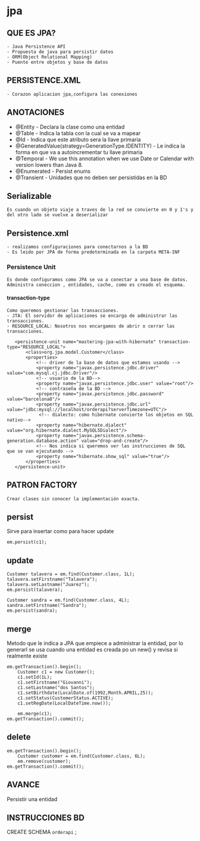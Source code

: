 # jpa
## QUE ES JPA?
    - Java Persistence API
    - Propuesta de java para persistir datos
    - ORM(Object Relational Mapping)
    - Puente entre objetos y base de datos
   
## PERSISTENCE.XML
	- Corazon aplicacion jpa,configura las conexiones

## ANOTACIONES
- @Entity - Declara la clase como una entidad
- @Table 	- Indica la tabla con la cual se va a mapear
- @Id 	- Indica que este atributo sera la llave primaria
- @GeneratedValue(strategy=GenerationType.IDENTITY) - Le indica la forma en que va a autoincrementar tu llave primaria
- @Temporal - We use this annotation  when we use Date or Calendar with version lowers than Java 8.
- @Enumerated - Persist enums
- @Transient - Unidades que no deben ser persistidas en la BD

## Serializable
    Es cuando un objeto viaje a traves de la red se convierte en 0 y 1's y del otro lado se vuelve a deserializar

## Persistence.xml
    - realizamos configuraciones para conectarnos a la BD
    - Es leido por JPA de forma predeterminada en la carpeta META-INF

### Persistence Unit
    Es donde configuramos como JPA se va a conectar a una base de datos.
    Administra coneccion , entidades, cache, como es creado el esquema.

#### transaction-type
    Como queremos gestionar las transacciones.
    - JTA: El servidor de aplicaciones se encarga de administrar las transacciones.
    - RESOURCE_LOCAL: Nosotros nos encargamos de abrir o cerrar las transacciones.
 
 ```
    <persistence-unit name="mastering-jpa-with-hibernate" transaction-type="RESOURCE_LOCAL">
		<class>org.jpa.model.Customer</class>
		<properties>
            <!-- driver de la base de datos que estamos usando -->
			<property name="javax.persistence.jdbc.driver" value="com.mysql.cj.jdbc.Driver"/>
			<!-- usuario de la BD-->
            <property name="javax.persistence.jdbc.user" value="root"/>
			<!-- contraseña de la BD -->
            <property name="javax.persistence.jdbc.password" value="barcelona8"/>
			<property name="javax.persistence.jdbc.url" value="jdbc:mysql://localhost/orderapi?serverTimezone=UTC"/>
             <!-- dialecto: como hibernate convierte los objetos en SQL nativo-->
			<property name="hibernate.dialect" value="org.hibernate.dialect.MySQL5Dialect"/>
			<property name="javax.persistence.schema-generation.database.action" value="drop-and-create"/>
            <!-- Nos indica si queremos ver las instrucciones de SQL que se van ejecutando -->
            <property name="hibernate.show_sql" value="true"/>
		</properties>
	</persistence-unit>

``` 

## PATRON FACTORY
    Crear clases sin conocer la implementación exacta.


## persist
Sirve para insertar como para hacer update

```
em.persist(c1);
```

## update

```
Customer talavera = em.find(Customer.class, 1L);
talavera.setFirstname("Talavera");
talavera.setLastname("Juarez");
em.persist(talavera);

Customer sandra = em.find(Customer.class, 4L);
sandra.setFirstname("Sandra");
em.persist(sandra);
```

## merge
Metodo que le indica a JPA que empiece a administrar la entidad, por lo generarl se usa cuando una entidad es creada po un new() y revisa si realmente existe

```
em.getTransaction().begin();		
    Customer c1 = new Customer();
    c1.setId(1L);
    c1.setFirstname("Giovanni");
    c1.setLastname("dos Santos");
    c1.setBirthdate(LocalDate.of(1992,Month.APRIL,25));
    c1.setStatus(CustomerStatus.ACTIVE);
    c1.setRegDate(LocalDateTime.now());

    em.merge(c1);
em.getTransaction().commit();
```

## delete

```
em.getTransaction().begin();
    Customer customer = em.find(Customer.class, 6L);
    em.remove(customer);
em.getTransaction().commit();

```

## AVANCE
Persistir una entidad

## INSTRUCCIONES BD
CREATE SCHEMA `orderapi` ;


